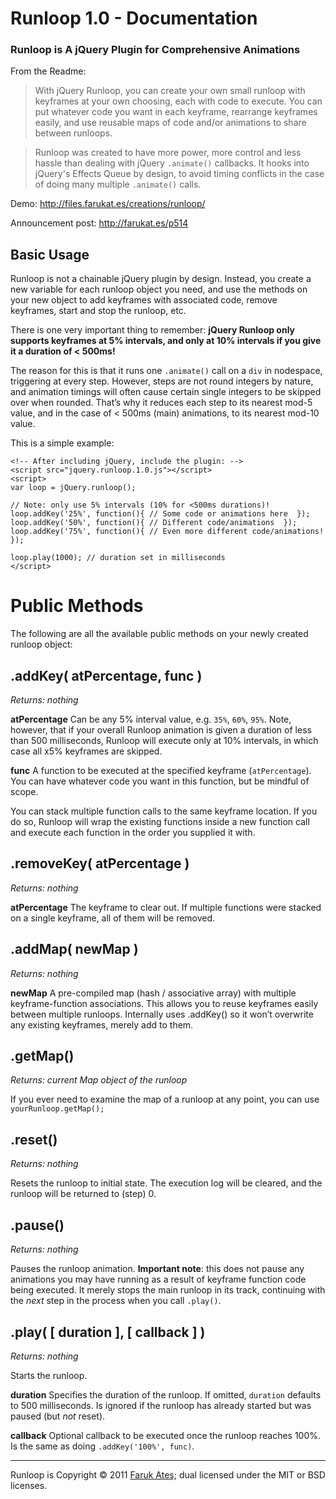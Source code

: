 Runloop 1.0 - Documentation
===========================

### Runloop is A jQuery Plugin for Comprehensive Animations

From the Readme:

> With jQuery Runloop, you can create your own small runloop with keyframes at your own choosing, each with code to execute. You can put whatever code you want in each keyframe, rearrange keyframes easily, and use reusable maps of code and/or animations to share between runloops.

> Runloop was created to have more power, more control and less hassle than dealing with jQuery `.animate()` callbacks. It hooks into jQuery's Effects Queue by design, to avoid timing conflicts in the case of doing many multiple `.animate()` calls.

Demo: http://files.farukat.es/creations/runloop/

Announcement post: http://farukat.es/p514

## Basic Usage

Runloop is not a chainable jQuery plugin by design. Instead, you create a new variable for each runloop object you need, and use the methods on your new object to add keyframes with associated code, remove keyframes, start and stop the runloop, etc.

There is one very important thing to remember: **jQuery Runloop only supports keyframes at 5% intervals, and only at 10% intervals if you give it a duration of < 500ms!**

The reason for this is that it runs one `.animate()` call on a `div` in nodespace, triggering at every step. However, steps are not round integers by nature, and animation timings will often cause certain single integers to be skipped over when rounded. That’s why it reduces each step to its nearest mod-5 value, and in the case of < 500ms (main) animations, to its nearest mod-10 value.

This is a simple example:

	<!-- After including jQuery, include the plugin: -->
	<script src="jquery.runloop.1.0.js"></script>
	<script>
	var loop = jQuery.runloop();

	// Note: only use 5% intervals (10% for <500ms durations)!
	loop.addKey('25%', function(){ // Some code or animations here  });
	loop.addKey('50%', function(){ // Different code/animations  });
	loop.addKey('75%', function(){ // Even more different code/animations!  });

	loop.play(1000); // duration set in milliseconds
	</script>

# Public Methods

The following are all the available public methods on your newly created runloop object:

## .addKey( atPercentage, func )

*Returns: nothing*

**atPercentage** Can be any 5% interval value, e.g. `35%`, `60%`, `95%`. Note, however, that if your overall Runloop animation is given a duration of less than 500 milliseconds, Runloop will execute only at 10% intervals, in which case all x5% keyframes are skipped.

**func** A function to be executed at the specified keyframe (`atPercentage`). You can have whatever code you want in this function, but be mindful of scope.

You can stack multiple function calls to the same keyframe location. If you do so, Runloop will wrap the existing functions inside a new function call and execute each function in the order you supplied it with.

## .removeKey( atPercentage )

*Returns: nothing*

**atPercentage** The keyframe to clear out. If multiple functions were stacked on a single keyframe, all of them will be removed.

## .addMap( newMap )

*Returns: nothing*

**newMap** A pre-compiled map (hash / associative array) with multiple keyframe-function associations. This allows you to reuse keyframes easily between multiple runloops. Internally uses .addKey() so it won’t overwrite any existing keyframes, merely add to them.

## .getMap()

*Returns: current Map object of the runloop*

If you ever need to examine the map of a runloop at any point, you can use `yourRunloop.getMap();`

## .reset()

*Returns: nothing*

Resets the runloop to initial state. The execution log will be cleared, and the runloop will be returned to (step) 0.

## .pause()

*Returns: nothing*

Pauses the runloop animation. **Important note**: this does not pause any animations you may have running as a result of keyframe function code being executed. It merely stops the main runloop in its track, continuing with the *next* step in the process when you call `.play()`.

## .play( [ duration ], [ callback ] )

*Returns: nothing*

Starts the runloop.

**duration** Specifies the duration of the runloop. If omitted, `duration` defaults to 500 milliseconds. Is ignored if the runloop has already started but was paused (but *not* reset).

**callback** Optional callback to be executed once the runloop reaches 100%. Is the same as doing `.addKey('100%', func)`.

* * *

Runloop is Copyright © 2011 <a href="http://farukat.es/">Faruk Ateş</a>; dual licensed under the MIT or BSD licenses.